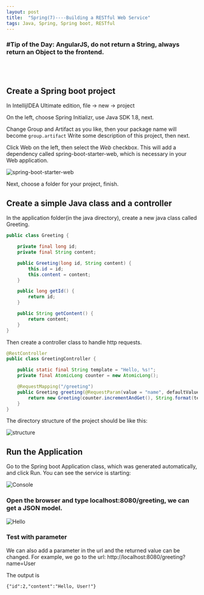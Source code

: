 ```yaml
---
layout: post
title:  "Spring(7)----Building a RESTful Web Service"
tags: Java, Spring, Spring boot, RESTful
---
```

### \#Tip of the Day: AngularJS, do not return a String, always return an Object to the frontend.


<br/><br/>

## Create a Spring boot project

In IntellijIDEA Ultimate edition, file -> new -> project

On the left, choose Spring Initializr, use Java SDK 1.8, next.

Change Group and Artifact as you like, then your package name will become `group.artifact`
Write some description of this project, then next.

Click Web on the left, then select the *Web* checkbox. This will add a dependency called
spring-boot-starter-web, which is necessary in your Web application.

![spring-boot-starter-web]({{site.baseurl}}/assets/images/web.png)

Next, choose a folder for your project, finish.

## Create a simple Java class and a controller

In the application folder(in the java directory), create a new java class called Greeting.

```java
public class Greeting {

    private final long id;
    private final String content;

    public Greeting(long id, String content) {
        this.id = id;
        this.content = content;
    }

    public long getId() {
        return id;
    }

    public String getContent() {
        return content;
    }
}
```

Then create a controller class to handle http requests.

```java
@RestController
public class GreetingController {

    public static final String template = "Hello, %s!";
    private final AtomicLong counter = new AtomicLong();

    @RequestMapping("/greeting")
    public Greeting greeting(@RequestParam(value = "name", defaultValue = "World") String name){
        return new Greeting(counter.incrementAndGet(), String.format(template, name));
    }
}
```

The directory structure of the project should be like this:

![structure]({{site.baseurl}}/assets/images/structure.png)

## Run the Application

Go to the Spring boot Application class, which was generated automatically, and click Run.
You can see the service is starting:

![Console]({{site.baseurl}}/assets/images/console.png)

### Open the browser and type localhost:8080/greeting, we can get a JSON model.

![Hello]({{site.baseurl}}/assets/images/hello.png)

### Test with parameter

We can also add a parameter in the url and the returned value can be changed.
For example, we go to the url: http://localhost:8080/greeting?name=User

The output is 

```
{"id":2,"content":"Hello, User!"}
```

